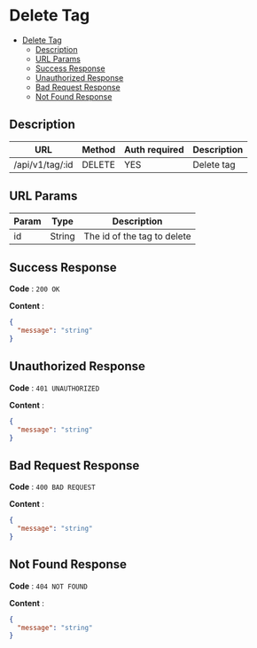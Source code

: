 # Delete Tag

<!--toc:start-->

- [Delete Tag](#delete-tag)
  - [Description](#description)
  - [URL Params](#url-params)
  - [Success Response](#success-response)
  - [Unauthorized Response](#unauthorized-response)
  - [Bad Request Response](#bad-request-response)
  - [Not Found Response](#not-found-response)
  <!--toc:end-->

## Description

| URL             | Method | Auth required | Description |
| --------------- | ------ | ------------- | ----------- |
| /api/v1/tag/:id | DELETE | YES           | Delete tag  |

## URL Params

| Param | Type   | Description                 |
| ----- | ------ | --------------------------- |
| id    | String | The id of the tag to delete |

## Success Response

**Code** : `200 OK`

**Content** :

```json
{
  "message": "string"
}
```

## Unauthorized Response

**Code** : `401 UNAUTHORIZED`

**Content** :

```json
{
  "message": "string"
}
```

## Bad Request Response

**Code** : `400 BAD REQUEST`

**Content** :

```json
{
  "message": "string"
}
```

## Not Found Response

**Code** : `404 NOT FOUND`

**Content** :

```json
{
  "message": "string"
}
```

